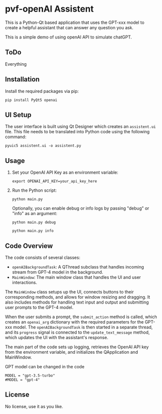 # pvf-openAI Assistent

This is a Python-Qt based application that uses the GPT-xxx model to create a helpful assistant that can answer any question you ask.

This is a simple demo of using openAI API to simulate chatGPT.

## ToDo
Everything

## Installation

Install the required packages via pip:

```
pip install PyQt5 openai
```

## UI Setup

The user interface is built using Qt Designer which creates an `assistent.ui` file. This file needs to be translated into Python code using the following command:

```
pyuic5 assistent.ui -o assistent.py
```

## Usage

1. Set your OpenAI API Key as an environment variable:

   ```
   export OPENAI_API_KEY=your_api_key_here
   ```

2. Run the Python script:

   ```
   python main.py
   ```

   Optionally, you can enable debug or info logs by passing "debug" or "info" as an argument:

   ```
   python main.py debug
   ```

   ```
   python main.py info
   ```

## Code Overview

The code consists of several classes:

- `openAIBackgroundTask`: A QThread subclass that handles incoming stream from GPT-4 model in the background.
- `MainWindow`: The main window class that handles the UI and user interactions.

The `MainWindow` class setups up the UI, connects buttons to their corresponding methods, and allows for window resizing and dragging. It also includes methods for handling text input and output and submitting user prompts to the GPT-4 model.

When the user submits a prompt, the `submit_action` method is called, which creates an `openai_arg` dictionary with the required parameters for the GPT-xxx model. The `openAIBackgroundTask` is then started in a separate thread, and its `progress` signal is connected to the `update_text_message` method, which updates the UI with the assistant's response.

The main part of the code sets up logging, retrieves the OpenAI API key from the environment variable, and initializes the QApplication and MainWindow.

GPT model can be changed in the code

```
MODEL = "gpt-3.5-turbo"
#MODEL = "gpt-4"
```



## License

No license, use it as you like.